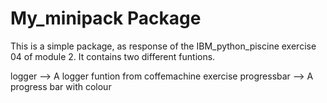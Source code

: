 # My_minipack Package

This is a simple package, as response of the IBM_python_piscine exercise 04 of module 2.
It contains two different funtions.

logger --> A logger funtion from coffemachine exercise
progressbar --> A progress bar with colour 

